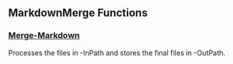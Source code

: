 ## MarkdownMerge Functions

### [Merge-Markdown](Merge-Markdown.md)

Processes the files in -InPath and stores the final files in -OutPath.



